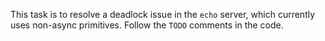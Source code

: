 This task is to resolve a deadlock issue in the `echo` server, which currently uses non-async primitives.
Follow the `TODO` comments in the code.